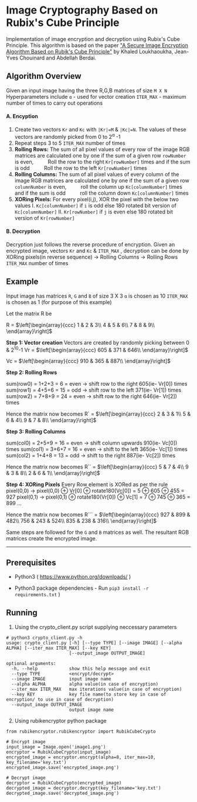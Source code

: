 # Image Cryptography Based on Rubix's Cube Principle

Implementation of image encryption and decryption using Rubix's Cube Principle. This algorithm is based on the paper ["A Secure Image Encryption Algorithm Based on Rubik's Cube Principle"](https://www.hindawi.com/journals/jece/2012/173931/) by Khaled Loukhaoukha, Jean-Yves Chouinard and Abdellah Berdai.

## Algorithm Overview

Given an input image having the three R,G,B matrices of size `M X N`
Hyperparameters include 
`α` - used for vector creation
`ITER_MAX` - maximum number of times to carry out operations

#### A. Encyption
1. Create two vectors `Kr` and `Kc` with `|Kr|=M` & `|Kc|=N`. The values of these vectors are randomly picked from 0 to 2<sup>α </sup>-1
2.  Repeat steps 3 to 5 `ITER_MAX` number of times
3. **Rolling Rows:** 
The sum of all pixel values of every row of the image RGB matrices are calculated one by one
if the sum of a given row `rowNumber` is even,
&nbsp;&nbsp;&nbsp;&nbsp;&nbsp;&nbsp;&nbsp;&nbsp; Roll the row to the right `Kr[rowNumber]` times
and if the sum is odd
&nbsp;&nbsp;&nbsp;&nbsp;&nbsp;&nbsp;&nbsp;&nbsp; Roll the row to the left `Kr[rowNumber]` times
1. **Rolling Columns:** 
The sum of all pixel values of every column of the image RGB matrices are calculated one by one
if the sum of a given row `columnNumber` is even,
&nbsp;&nbsp;&nbsp;&nbsp;&nbsp;&nbsp;&nbsp;&nbsp; roll the column up `Kc[columnNumber]` times
and if the sum is odd
&nbsp;&nbsp;&nbsp;&nbsp;&nbsp;&nbsp;&nbsp;&nbsp; roll the column down `Kc[columnNumber]` times
1. **XORing Pixels:**
For every pixel(i,j), XOR the pixel with the below two values
I. `Kc[columnNumber]` if `i` is odd else 180 rotated bit version of `Kc[columnNumber]`
II. `Kr[rowNumber]` if `j` is even else 180 rotated bit version of `Kr[rowNumber]`


#### B. Decryption
Decryption just follows the reverse procedure of encryption. 
Given an encrypted image, vectors `Kr` and `Kc` & `ITER_MAX` , 
decryption can be done by XORing pixels(in reverse sequence) → Rolling Columns → Rolling Rows `ITER_MAX` number of times

## Example 
Input image has matrices `R`, `G` and `B` of size 3 X 3
`α` is chosen as 10
`ITER_MAX` is chosen as 1 (for purpose of this example)

Let the matrix R be 

R = $\left[\begin{array}{ccc}
1 & 2 & 3\\
4 & 5 & 6\\
7 & 8 & 9\\
\end{array}\right]$

**Step 1: Vector creation**
Vectors are created by randomly picking between 0 &  2<sup>10</sup>-1
Vr = $\left[\begin{array}{ccc}
605 & 371 & 646\\
\end{array}\right]$

Vc = $\left[\begin{array}{ccc}
910 & 365 & 887\\
\end{array}\right]$

**Step 2: Rolling Rows**

sum(row0) = 1+2+3 = 6 = even → shift row to the right 605(ie- Vr[0]) times
sum(row1) = 4+5+6 = 15 = odd → shift row to the left 371(ie- Vr[1]) times
sum(row2) = 7+8+9 = 24 = even → shift row to the right 646(ie- Vr[2]) times

Hence the matrix now becomes
R` = $\left[\begin{array}{ccc}
2 & 3 & 1\\
5 & 6 & 4\\
9 & 7 & 8\\
\end{array}\right]$

**Step 3: Rolling Columns**

sum(col0) = 2+5+9 = 16 = even → shift column upwards 910(ie- Vc[0]) times
sum(col1) = 3+6+7 = 16 = even → shift to the left 365(ie- Vc[1]) times
sum(col2) = 1+4+8 = 13 = odd → shift to the right 887(ie- Vc[2]) times

Hence the matrix now becomes
R`` = $\left[\begin{array}{ccc}
5 & 7 & 4\\
9 & 3 & 8\\
2 & 6 & 1\\
\end{array}\right]$

**Step 4: XORing Pixels**
Every Row element is XORed as per the rule
pixel(0,0) → pixel(0,0) ⊕ Vr[0] ⊕ rotate180(Vc[0]) = 5 ⊕ 605 ⊕ 455 = 927
pixel(0,1) → pixel(0,1) ⊕ rotate180(Vr[0]) ⊕ Vc[1] = 7 ⊕ 745 ⊕ 365 = 899
...

Hence the matrix now becomes
R``` = $\left[\begin{array}{ccc}
927 & 899 & 482\\
756 & 243 & 524\\
835 & 238 & 316\\
\end{array}\right]$

Same steps are followed for the `G` and `B` matrices as well. The resultant RGB matrices create the encrypted image.

---

## Prerequisites

- Python3 ( https://www.python.org/downloads/ )

- Python3 package dependencies - Run `pip3 install -r requirements.txt` )

## Running 


1. Using the crypto_client.py script supplying neccessary parameters
```
# python3 crypto_client.py -h
usage: crypto_client.py [-h] [--type TYPE] [--image IMAGE] [--alpha ALPHA] [--iter_max ITER_MAX] [--key KEY]
                        [--output_image OUTPUT_IMAGE]

optional arguments:
  -h, --help            show this help message and exit
  --type TYPE           <encrypt/decrypt>
  --image IMAGE         input image name
  --alpha ALPHA         alpha value(in case of encryption)
  --iter_max ITER_MAX   max iterations value(in case of encryption)
  --key KEY             key file name(to store key in case of encryption/ to use in case of decryption)
  --output_image OUTPUT_IMAGE
                        output image name
```

2. Using rubikencryptor python package
```
from rubikencryptor.rubikencryptor import RubikCubeCrypto

# Encrypt image
input_image = Image.open('image1.png')
encryptor = RubikCubeCrypto(input_image)
encrypted_image = encryptor.encrypt(alpha=8, iter_max=10, key_filename='key.txt')
encrypted_image.save('encrypted_image.png')

# Decrypt image
decryptor = RubikCubeCrypto(encrypted_image)
decrypted_image = decryptor.decrypt(key_filename='key.txt')
decrypted_image.save('decrypted_image.png')
```
    
